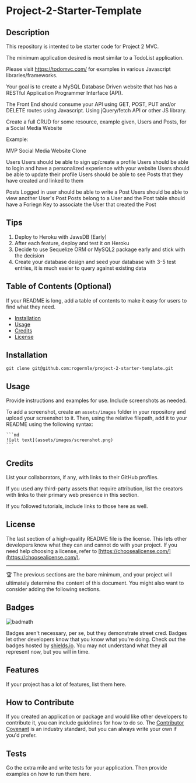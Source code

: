 # Project-2-Starter-Template

## Description

This repository is intented to be starter code for Project 2 MVC.

The minimum application desired is most similar to a TodoList application. 

Please visit https://todomvc.com/ for examples in various Javascript libraries/frameworks.

Your goal is to create a MySQL Database Driven website that has has a RESTful Application Programmer Interface (API).

The Front End should consume your API using GET, POST, PUT and/or DELETE routes using Javascript. Using jQuery/fetch API or other JS library.

Create a full CRUD for some resource, example given, Users and Posts, for a Social Media Website

Example:

MVP Social Media Website Clone

Users
Users should be able to sign up/create a profile
Users should be able to login and have a personalized experience with your website
Users should be able to update their profile
Users should be able to see Posts that they have created and linked to them

Posts
Logged in user should be able to write a Post
Users should be able to view another User's Post
Posts belong to a User and the Post table should have a Foriegn Key to associate the User that created the Post 

## Tips

1. Deploy to Heroku with JawsDB [Early]
2. After each feature, deploy and test it on Heroku
3. Decide to use Sequelize ORM or MySQL2 package early and stick with the decision
4. Create your database design and seed your database with 3-5 test entries, it is much easier to query against existing data

## Table of Contents (Optional)

If your README is long, add a table of contents to make it easy for users to find what they need.

- [Installation](#installation)
- [Usage](#usage)
- [Credits](#credits)
- [License](#license)

## Installation

`git clone git@github.com:rogermle/project-2-starter-template.git`


## Usage

Provide instructions and examples for use. Include screenshots as needed.

To add a screenshot, create an `assets/images` folder in your repository and upload your screenshot to it. Then, using the relative filepath, add it to your README using the following syntax:

    ```md
    ![alt text](assets/images/screenshot.png)
    ```

## Credits

List your collaborators, if any, with links to their GitHub profiles.

If you used any third-party assets that require attribution, list the creators with links to their primary web presence in this section.

If you followed tutorials, include links to those here as well.

## License

The last section of a high-quality README file is the license. This lets other developers know what they can and cannot do with your project. If you need help choosing a license, refer to [https://choosealicense.com/](https://choosealicense.com/).

---

🏆 The previous sections are the bare minimum, and your project will ultimately determine the content of this document. You might also want to consider adding the following sections.

## Badges

![badmath](https://img.shields.io/github/languages/top/lernantino/badmath)

Badges aren't necessary, per se, but they demonstrate street cred. Badges let other developers know that you know what you're doing. Check out the badges hosted by [shields.io](https://shields.io/). You may not understand what they all represent now, but you will in time.

## Features

If your project has a lot of features, list them here.

## How to Contribute

If you created an application or package and would like other developers to contribute it, you can include guidelines for how to do so. The [Contributor Covenant](https://www.contributor-covenant.org/) is an industry standard, but you can always write your own if you'd prefer.

## Tests

Go the extra mile and write tests for your application. Then provide examples on how to run them here.